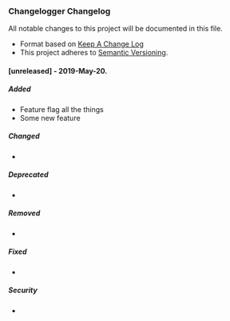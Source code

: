 ### Changelogger Changelog

All notable changes to this project will be documented in this file.

* Format based on [Keep A Change Log](https://keepachangelog.com/en/1.0.0/)
* This project adheres to [Semantic Versioning](http://semver.org/).

#### [unreleased] - 2019-May-20.
##### Added
- Feature flag all the things
- Some new feature

##### Changed
-

##### Deprecated
-

##### Removed
-

##### Fixed
-

##### Security
-


